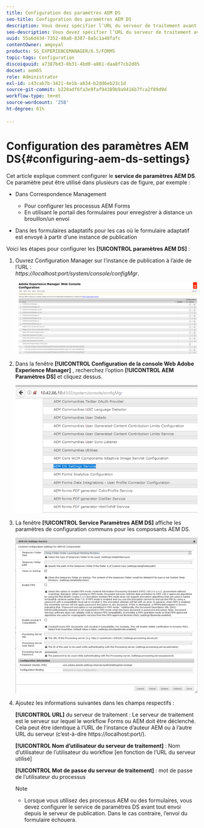 ```yaml
---
title: Configuration des paramètres AEM DS
seo-title: Configuration des paramètres AEM DS
description: Vous devez spécifier l’URL du serveur de traitement avant d’envoyer un formulaire.
seo-description: Vous devez spécifier l’URL du serveur de traitement avant d’envoyer un formulaire.
uuid: 55a6d434-7352-48a8-8387-8a5c1a48fafc
contentOwner: amgoyal
products: SG_EXPERIENCEMANAGER/6.5/FORMS
topic-tags: Configuration
discoiquuid: a7387bd3-8b31-4bd0-a861-daa8f7cb2d05
docset: aem65
role: Administrator
exl-id: c43cab7b-3421-4e1b-a834-b2dd6eb23c1d
source-git-commit: b220adf6fa3e9faf94389b9a9416b7fca2f89d9d
workflow-type: tm+mt
source-wordcount: '258'
ht-degree: 61%

---
```


# Configuration des paramètres AEM DS{#configuring-aem-ds-settings}

Cet article explique comment configurer le **service de paramètres AEM DS**. Ce paramètre peut être utilisé dans plusieurs cas de figure, par exemple :

* Dans Correspondence Management

   * Pour configurer les processus AEM Forms
   * En utilisant le portail des formulaires pour enregistrer à distance un brouillon/un envoi

* Dans les formulaires adaptatifs pour les cas où le formulaire adaptatif est envoyé à partir d’une instance de publication

Voici les étapes pour configurer les **[!UICONTROL paramètres AEM DS]** :

1. Ouvrez Configuration Manager sur l’instance de publication à l’aide de l’URL :\
   *https://localhost:port/system/console/configMgr*.

   ![Configuration de la console Web AEM](assets/web_configuration_console_new.png)

1. Dans la fenêtre **[!UICONTROL Configuration de la console Web Adobe Experience Manager]** , recherchez l’option **[!UICONTROL AEM Paramètres DS]** et cliquez dessus.

   ![Paramètres DS](assets/ds_settings_new.png)

1. La fenêtre **[!UICONTROL Service Paramètres AEM DS]** affiche les paramètres de configuration communs pour les composants AEM DS.

   ![Service de paramètres DS](assets/ds_settings_service_new.png)

1. Ajoutez les informations suivantes dans les champs respectifs :

   **[!UICONTROL URL]** du serveur de traitement : Le serveur de traitement est le serveur sur lequel le workflow Forms ou AEM doit être déclenché. Cela peut être identique à l’URL de l’instance d’auteur AEM ou à l’autre URL du serveur (c’est-à-dire https://localhost:port/).

   **[!UICONTROL Nom d’utilisateur du serveur de traitement]** : Nom d’utilisateur de l’utilisateur du workflow  [en fonction de l’URL du serveur utilisé]

   **[!UICONTROL Mot de passe du serveur de traitement]** : mot de passe de l’utilisateur du processus

   >[!NOTE]
   >
   >
   >    
   >    
   >    * Lorsque vous utilisez des processus AEM ou des formulaires, vous devez configurer le service de paramètres DS avant tout envoi depuis le serveur de publication. Dans le cas contraire, l’envoi du formulaire échouera.



